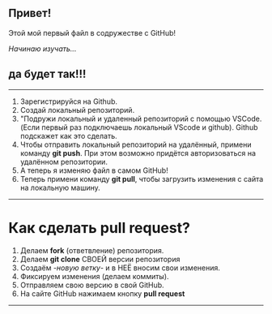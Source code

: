 ## Привет!

Этой мой первый файл в содружестве с GitHub!

*Начинаю изучать...*

## да будет так!!!

---
1. Зарегистрируйся на Github.
2. Создай локальный репозиторий.
3. "Подружи локальный и удаленный репозиторий с помощью VSCode. (Если первый раз подключаешь локальный VScode и github). Github подскажет как это сделать. 
4. Чтобы отправить локальный репозиторий на удалённый, примени команду **git push**. При этом возможно придётся авторизоваться на удалённом репозитории.
5. А теперь я изменяю файл в самом GitHub!
6. Теперь примени команду **git pull**, чтобы загрузить изменения с сайта на локальную машину.

---
# Как сделать pull request?

1. Делаем **fork** (ответвление) репозитория.
2. Делаем **git clone** СВОЕЙ версии репозитория
3. Создаём -*новую ветку*- и в НЕЁ вносим свои изменения.
4. Фиксируем изменения (делаем коммиты).
5. Отправляем свою версию в свой GitHub.
6. На сайте GitHub нажимаем кнопку **pull request**

***



